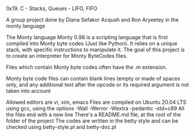 
0x19. C - Stacks, Queues - LIFO, FIFO

A group project done by Diana Sefakor Acquah and Ron Aryeetey in the monty language

The Monty language
Monty 0.98 is a scripting language that is first compiled into Monty byte codes (Just like Python). It relies on a unique stack, with specific instructions to manipulate it. The goal of this project is to create an interpreter for Monty ByteCodes files.

Files which contain Monty byte codes often  have the .m extension.

Monty byte code files can contain blank lines (empty or made of spaces only, and any additional text after the opcode or its required argument is not taken into account

Allowed editors are vi, vim, emacs
Files are compiled on Ubuntu 20.04 LTS using gcc, using the options -Wall -Werror -Wextra -pedantic -std=c89
All the files end with a new line
There's a README.md file, at the root of the folder of the project
The codes are written in the betty style and can be checked using betty-style.pl and betty-doc.pl

